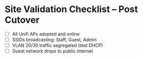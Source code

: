 # Site Validation Checklist – Post Cutover

- [ ] All Unifi APs adopted and online
- [ ] SSIDs broadcasting: Staff, Guest, Admin
- [ ] VLAN 20/30 traffic segregated (test DHCP)
- [ ] Guest network drops to public internet
